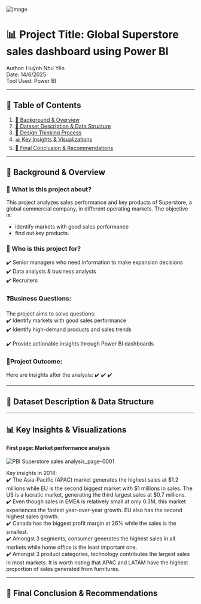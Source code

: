 ![image](https://github.com/user-attachments/assets/e19f6de5-2cb3-4573-a8fc-ca94cf15a911)


# 📊 Project Title: Global Superstore sales dashboard using Power BI  
Author: Huỳnh Như Yến  
Date: 14/6/2025 <br>
Tool Used: Power BI

---
## 📑 Table of Contents  
1. [📌 Background & Overview](#-background--overview)  
2. [📂 Dataset Description & Data Structure](#-dataset-description--data-structure)  
3. [🧠 Design Thinking Process](#-design-thinking-process)  
4. [📊 Key Insights & Visualizations](#-key-insights--visualizations)  
5. [🔎 Final Conclusion & Recommendations](#-final-conclusion--recommendations)

---
## 📌 Background & Overview
### 📖 What is this project about? 
This project analyzes sales performance and key products of Superstore, a global commercial company, in different operating markets. The objective is:
  - identify markets with good sales performance
  - find out key products.


### 👤 Who is this project for?  
✔️ Senior managers who need information to make expansion decisions <br>
✔️ Data analysts & business analysts <br>
✔️ Recruiters
 

###  ❓Business Questions:  
The project aims to solve questions: <br>
✔️ Identify markets with good sales performance <br>
✔️ Identify high-demand products and sales trends <br>



✔️ Provide actionable insights through Power BI dashboards 

### 🎯Project Outcome:  
Here are insights after the analysis:
✔️
✔️
✔️

---
## 📂 Dataset Description & Data Structure

---
## 📊 Key Insights & Visualizations
#### First page: Market performance analysis
![PBI Superstore sales analysis_page-0001](https://github.com/user-attachments/assets/5a0e39fe-a493-4f11-91ee-081b9b000397)

Key insights in 2014: <br>
✔️ The Asia-Pacific (APAC) market generates the highest sales at $1.2 millions while EU is the second biggest market with $1 millions in sales. The US is a lucratic market, generating the third largest sales at $0.7 millions. <br>
✔️ Even though sales in EMEA is relatively small at only 0.3M, this market experiences the fastest year-over-year growth. EU also has the second highest sales growth. <br>
✔️ Canada has the biggest profit margin at 26% while the sales is the smallest. <br>
✔️ Amongst 3 segments, consumer generates the highest sales in all markets while home office is the least important one. <br>
✔️ Amongst 3 product categories, technology contributes the largest sales in most markets. It is worth noting that APAC and LATAM have the highest proportion of sales generated from furnitures.

---
## 🔎 Final Conclusion & Recommendations
